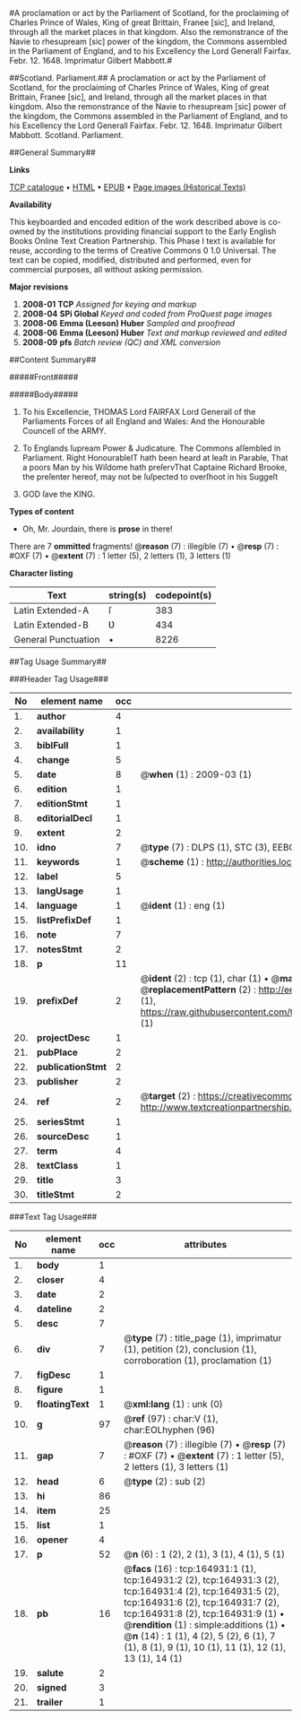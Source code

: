 #A proclamation or act by the Parliament of Scotland, for the proclaiming of Charles Prince of Wales, King of great Brittain, Franee [sic], and Ireland, through all the market places in that kingdom. Also the remonstrance of the Navie to rhesupream [sic] power of the kingdom, the Commons assembled in the Parliament of England, and to his Excellency the Lord Generall Fairfax. Febr. 12. 1648. Imprimatur Gilbert Mabbott.#

##Scotland. Parliament.##
A proclamation or act by the Parliament of Scotland, for the proclaiming of Charles Prince of Wales, King of great Brittain, Franee [sic], and Ireland, through all the market places in that kingdom. Also the remonstrance of the Navie to rhesupream [sic] power of the kingdom, the Commons assembled in the Parliament of England, and to his Excellency the Lord Generall Fairfax. Febr. 12. 1648. Imprimatur Gilbert Mabbott.
Scotland. Parliament.

##General Summary##

**Links**

[TCP catalogue](http://www.ota.ox.ac.uk/tcp/)  • 
[HTML](http://tei.it.ox.ac.uk/tcp/Texts-HTML/free/A92/A92601.html)  • 
[EPUB](http://tei.it.ox.ac.uk/tcp/Texts-EPUB/free/A92/A92601.epub) • 
[Page images (Historical Texts)](https://data.historicaltexts.jisc.ac.uk/view?pubId=eebo-99863566e&pageId=eebo-99863566e-164931-1)

**Availability**

This keyboarded and encoded edition of the
	       work described above is co-owned by the institutions
	       providing financial support to the Early English Books
	       Online Text Creation Partnership. This Phase I text is
	       available for reuse, according to the terms of Creative
	       Commons 0 1.0 Universal. The text can be copied,
	       modified, distributed and performed, even for
	       commercial purposes, all without asking permission.

**Major revisions**

1. __2008-01__ __TCP__ *Assigned for keying and markup*
1. __2008-04__ __SPi Global__ *Keyed and coded from ProQuest page images*
1. __2008-06__ __Emma (Leeson) Huber__ *Sampled and proofread*
1. __2008-06__ __Emma (Leeson) Huber__ *Text and markup reviewed and edited*
1. __2008-09__ __pfs__ *Batch review (QC) and XML conversion*

##Content Summary##

#####Front#####

#####Body#####

1. To his Excellencie, THOMAS Lord FAIRFAX Lord Generall of the Parliaments Forces of all England and Wales: And the Honourable Councell of the ARMY.

1. To Englands ſupream Power & Judicature. The Commons aſſembled in Parliament.
Right HonourableIT hath been heard at leaſt in Parable, That a poors Man by his Wiſdome hath preſervThat Captaine Richard Brooke, the preſenter hereof, may not be ſuſpected to overſhoot in his Suggeſt
1. GOD ſave the KING.

**Types of content**

  * Oh, Mr. Jourdain, there is **prose** in there!

There are 7 **ommitted** fragments! 
 @__reason__ (7) : illegible (7)  •  @__resp__ (7) : #OXF (7)  •  @__extent__ (7) : 1 letter (5), 2 letters (1), 3 letters (1)

**Character listing**


|Text|string(s)|codepoint(s)|
|---|---|---|
|Latin Extended-A|ſ|383|
|Latin Extended-B|Ʋ|434|
|General Punctuation|•|8226|

##Tag Usage Summary##

###Header Tag Usage###

|No|element name|occ|attributes|
|---|---|---|---|
|1.|__author__|4||
|2.|__availability__|1||
|3.|__biblFull__|1||
|4.|__change__|5||
|5.|__date__|8| @__when__ (1) : 2009-03 (1)|
|6.|__edition__|1||
|7.|__editionStmt__|1||
|8.|__editorialDecl__|1||
|9.|__extent__|2||
|10.|__idno__|7| @__type__ (7) : DLPS (1), STC (3), EEBO-CITATION (1), PROQUEST (1), VID (1)|
|11.|__keywords__|1| @__scheme__ (1) : http://authorities.loc.gov/ (1)|
|12.|__label__|5||
|13.|__langUsage__|1||
|14.|__language__|1| @__ident__ (1) : eng (1)|
|15.|__listPrefixDef__|1||
|16.|__note__|7||
|17.|__notesStmt__|2||
|18.|__p__|11||
|19.|__prefixDef__|2| @__ident__ (2) : tcp (1), char (1)  •  @__matchPattern__ (2) : ([0-9\-]+):([0-9IVX]+) (1), (.+) (1)  •  @__replacementPattern__ (2) : http://eebo.chadwyck.com/downloadtiff?vid=$1&page=$2 (1), https://raw.githubusercontent.com/textcreationpartnership/Texts/master/tcpchars.xml#$1 (1)|
|20.|__projectDesc__|1||
|21.|__pubPlace__|2||
|22.|__publicationStmt__|2||
|23.|__publisher__|2||
|24.|__ref__|2| @__target__ (2) : https://creativecommons.org/publicdomain/zero/1.0/ (1), http://www.textcreationpartnership.org/docs/. (1)|
|25.|__seriesStmt__|1||
|26.|__sourceDesc__|1||
|27.|__term__|4||
|28.|__textClass__|1||
|29.|__title__|3||
|30.|__titleStmt__|2||


###Text Tag Usage###

|No|element name|occ|attributes|
|---|---|---|---|
|1.|__body__|1||
|2.|__closer__|4||
|3.|__date__|2||
|4.|__dateline__|2||
|5.|__desc__|7||
|6.|__div__|7| @__type__ (7) : title_page (1), imprimatur (1), petition (2), conclusion (1), corroboration (1), proclamation (1)|
|7.|__figDesc__|1||
|8.|__figure__|1||
|9.|__floatingText__|1| @__xml:lang__ (1) : unk (0)|
|10.|__g__|97| @__ref__ (97) : char:V (1), char:EOLhyphen (96)|
|11.|__gap__|7| @__reason__ (7) : illegible (7)  •  @__resp__ (7) : #OXF (7)  •  @__extent__ (7) : 1 letter (5), 2 letters (1), 3 letters (1)|
|12.|__head__|6| @__type__ (2) : sub (2)|
|13.|__hi__|86||
|14.|__item__|25||
|15.|__list__|1||
|16.|__opener__|4||
|17.|__p__|52| @__n__ (6) : 1 (2), 2 (1), 3 (1), 4 (1), 5 (1)|
|18.|__pb__|16| @__facs__ (16) : tcp:164931:1 (1), tcp:164931:2 (2), tcp:164931:3 (2), tcp:164931:4 (2), tcp:164931:5 (2), tcp:164931:6 (2), tcp:164931:7 (2), tcp:164931:8 (2), tcp:164931:9 (1)  •  @__rendition__ (1) : simple:additions (1)  •  @__n__ (14) : 1 (1), 4 (2), 5 (2), 6 (1), 7 (1), 8 (1), 9 (1), 10 (1), 11 (1), 12 (1), 13 (1), 14 (1)|
|19.|__salute__|2||
|20.|__signed__|3||
|21.|__trailer__|1||
